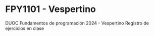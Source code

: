# FPY1101 - Vespertino
DUOC Fundamentos de programación 2024 - Vespertino
Registro de ejercicios en clase
